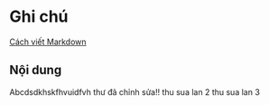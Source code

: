 # Ghi chú
[Cách viết Markdown](https://www.markdownguide.org)
## Nội dung
Abcdsdkhskfhvuidfvh
thư đã chỉnh sửa!!
thu sua lan 2
thu sua lan 3